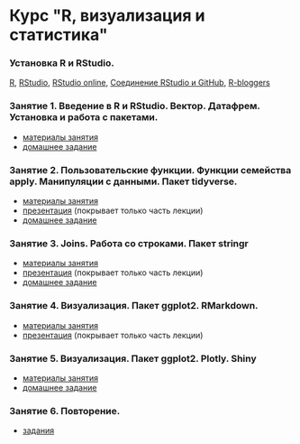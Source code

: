 # Курс "R, визуализация и статистика"

### Установка R и RStudio.
[R](https://www.r-project.org/), [RStudio](https://www.rstudio.com/products/rstudio/download/#download), [RStudio online](https://www.rollapp.com/app/rstudio), [Cоединение RStudio и GitHub](http://happygitwithr.com/rstudio-git-github.html), [R-bloggers](https://www.r-bloggers.com/)

### Занятие 1. Введение в R и RStudio. Вектор. Датафрем. Установка и работа с пакетами.

* [материалы занятия](https://agricolamz.github.io/FE_R_course/Lab_1.html)
* [домашнее задание](https://docs.google.com/forms/d/e/1FAIpQLScLWNxqwls7ZDxB7S4OyhOWM3U86g-PSwxYfNpSWHqme5KiQQ/viewform?c=0&w=1)

### Занятие 2. Пользовательские функции. Функции семейства apply. Манипуляции с данными. Пакет tidyverse.

* [материалы занятия](https://agricolamz.github.io/FE_R_course/Lab_2.html)
* [презентация](https://github.com/agricolamz/FE_R_course/raw/master/Lab%202.%20advanced_data_manipulation.pdf) (покрывает только часть лекции)
* [домашнее задание](https://goo.gl/forms/vAgbDJ4kIXUYAQVm1)

### Занятие 3. Joins. Работа со строками. Пакет stringr

* [материалы занятия](https://agricolamz.github.io/FE_R_course/Lab_3.html)
* [презентация](https://github.com/agricolamz/FE_R_course/raw/master/Lab%203.%20working_with_strings.pdf) (покрывает только часть лекции)
* [домашнее задание](https://goo.gl/forms/nLIv1oBHNoKrvCZh1)

### Занятие 4. Визуализация. Пакет ggplot2. RMarkdown.

* [материалы занятия](https://agricolamz.github.io/FE_R_course/Lab_4.html)
* [презентация](https://github.com/agricolamz/FE_R_course/raw/master/Lab%204.%20data_visualization.pdf) (покрывает только часть лекции)

### Занятие 5. Визуализация. Пакет ggplot2. Plotly. Shiny

* [материалы занятия](https://agricolamz.github.io/FE_R_course/Lab_5.html)
* [домашнее задание](https://goo.gl/forms/FQB0N89tcIudfWve2)

### Занятие 6. Повторение.

* [задания]()